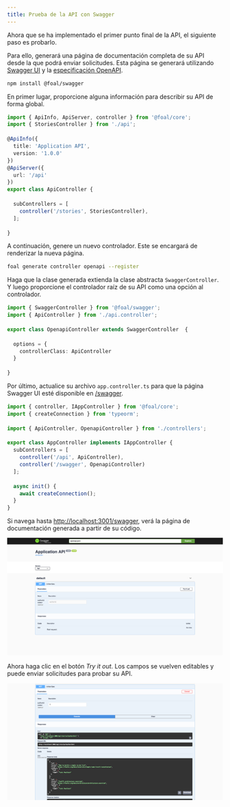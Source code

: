 ```yaml
---
title: Prueba de la API con Swagger
---
```


Ahora que se ha implementado el primer punto final de la API, el siguiente paso es probarlo.

Para ello, generará una página de documentación completa de su API desde la que podrá enviar solicitudes. Esta página se generará utilizando [Swagger UI](https://swagger.io/tools/swagger-ui/) y la [especificación OpenAPI](https://github.com/OAI/OpenAPI-Specification/).

```bash
npm install @foal/swagger
```

En primer lugar, proporcione alguna información para describir su API de forma global.

```typescript
import { ApiInfo, ApiServer, controller } from '@foal/core';
import { StoriesController } from './api';

@ApiInfo({
  title: 'Application API',
  version: '1.0.0'
})
@ApiServer({
  url: '/api'
})
export class ApiController {

  subControllers = [
    controller('/stories', StoriesController),
  ];

}

```

A continuación, genere un nuevo controlador. Este se encargará de renderizar la nueva página.

```bash
foal generate controller openapi --register
```

Haga que la clase generada extienda la clase abstracta `SwaggerController`. Y luego proporcione el controlador raíz de su API como una opción al controlador.

```typescript
import { SwaggerController } from '@foal/swagger';
import { ApiController } from './api.controller';

export class OpenapiController extends SwaggerController  {

  options = {
    controllerClass: ApiController
  }

}
```

Por último, actualice su archivo `app.controller.ts` para que la página Swagger UI esté disponible en [/swagger](http://localhost:3001/swagger).

```typescript
import { controller, IAppController } from '@foal/core';
import { createConnection } from 'typeorm';

import { ApiController, OpenapiController } from './controllers';

export class AppController implements IAppController {
  subControllers = [
    controller('/api', ApiController),
    controller('/swagger', OpenapiController)
  ];

  async init() {
    await createConnection();
  }
}

```

Si navega hasta [http://localhost:3001/swagger](http://localhost:3001/swagger), verá la página de documentación generada a partir de su código.

![Swagger page](./images/swagger1.png)

Ahora haga clic en el botón *Try it out*. Los campos se vuelven editables y puede enviar solicitudes para probar su API.

![Swagger page](./images/swagger2.png)
